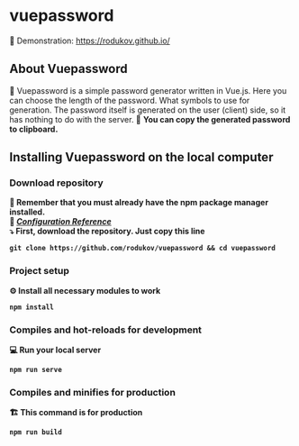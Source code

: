 # vuepassword

🔻 Demonstration: https://rodukov.github.io/

## About Vuepassword
🔺 Vuepassword is a simple password generator written in Vue.js. Here you can choose the length of the password. What symbols to use for generation. The password itself is generated on the user (client) side, so it has nothing to do with the server.
🔺 <strong>You can copy the generated password to clipboard.<strong>

## Installing Vuepassword on the local computer
### Download repository
📌 <strong>Remember that you must already have the npm package manager installed.</strong><br>
📌 <i>[Configuration Reference](https://cli.vuejs.org/config/)</i><br>
⤵️ First, download the repository. Just copy this line
```
git clone https://github.com/rodukov/vuepassword && cd vuepassword
```

### Project setup
⚙️ Install all necessary modules to work
```
npm install
```

### Compiles and hot-reloads for development
💻 Run your local server
```
npm run serve
```

### Compiles and minifies for production
🏗 This command is for production
```
npm run build
```

